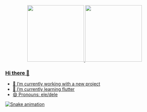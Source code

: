 <div align="center">
  <a href="https://github.com/PedroLucasReis">
  <img height="180em" src="https://github-readme-stats.vercel.app/api?username=PedroLucasReis&show_icons=true&theme=tokyonight&include_all_commits=true&count_private=true"/>
  <img height="180em" src="https://github-readme-stats.vercel.app/api/top-langs/?username=PedroLucasReis&layout=compact&langs_count=7&theme=tokyonight"/>
</div>

### Hi there 👋

- 🔭 I’m currently working with a new project
- 🌱 I’m currently learning flutter
- 😄 Pronouns: ele/dele

<div> 
 
  ![Snake animation](https://github.com/PedroLucasReis/PedroLucasReis/blob/output/github-contribution-grid-snake.svg)
 
</div>
